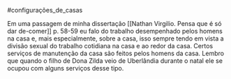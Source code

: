  #configurações_de_casas 

Em uma passagem de minha dissertação [[Nathan Virgilio. Pensa que é só dar de-comer]] p. 58-59 eu falo do trabalho desempenhado pelos homens na casa e, mais especialmente, sobre a casa, isso sempre tendo em vista a divisão sexual do trabalho cotidiana na casa e ao redor da casa. 
Certos serviços de manutenção da casa são feitos pelos homens da casa. Lembro que quando o filho de Dona Zilda veio de Uberlândia durante o natal ele se ocupou com alguns serviços desse tipo. 